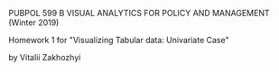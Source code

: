 PUBPOL 599 B VISUAL ANALYTICS FOR POLICY AND MANAGEMENT (Winter 2019)

Homework 1 for "Visualizing Tabular data: Univariate Case"

by Vitalii Zakhozhyi
